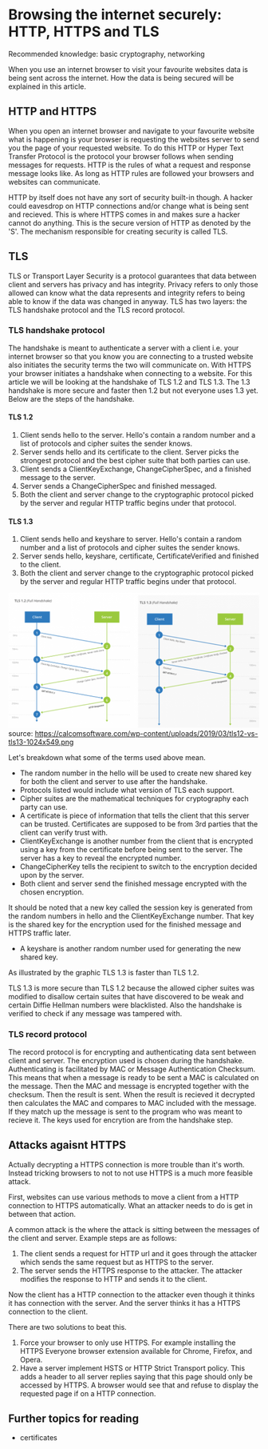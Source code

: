 # Browsing the internet securely: HTTP, HTTPS and TLS 

Recommended knowledge: basic cryptography, networking

When you use an internet browser to visit your favourite websites data is being sent across the internet. How the data is being secured will be explained in this article.

## HTTP and HTTPS
When you open an internet browser and navigate to your favourite website what is happening is your browser is requesting the websites server to send you the page of your requested website. To do this HTTP or Hyper Text Transfer Protocol is the protocol your browser follows when sending messages for requests. HTTP is the rules of what a request and response message looks like. As long as HTTP rules are followed your browsers and websites can communicate.

HTTP by itself does not have any sort of security built-in though. A hacker could eavesdrop on HTTP connections and/or change what is being sent and recieved. This is where HTTPS comes in and makes sure a hacker cannot do anything. This is the secure version of HTTP as denoted by the 'S'. The mechanism responsible for creating security is called TLS.

## TLS
TLS or Transport Layer Security is a protocol guarantees that data between client and servers has privacy and has integrity. Privacy refers to only those allowed can know what the data represents and integrity refers to being able to know if the data was changed in anyway. TLS has two layers: the TLS handshake protocol and the TLS record protocol.

### TLS handshake protocol
The handshake is meant to authenticate a server with a client i.e. your internet browser so that you know you are connecting to a trusted website also initiates the security terms the two will communicate on. With HTTPS your browser initiates a handshake when connecting to a website. For this article we will be looking at the handshake of TLS 1.2 and TLS 1.3. The 1.3 handshake is more secure and faster then 1.2 but not everyone uses 1.3 yet. Below are the steps of the handshake.

#### TLS 1.2
1. Client sends hello to the server. Hello's contain a random number and a list of protocols and cipher suites the sender knows.
2. Server sends hello and its certificate to the client. Server picks the strongest protocol and the best cipher suite that both parties can use.
3. Client sends a ClientKeyExchange, ChangeCipherSpec, and a finished message to the server. 
4. Server sends a ChangeCipherSpec and finished messaged. 
5. Both the client and server change to the cryptographic protocol picked by the server and regular HTTP traffic begins under that protocol.

#### TLS 1.3
1. Client sends hello and keyshare to server.  Hello's contain a random number and a list of protocols and cipher suites the sender knows.
2. Server sends hello, keyshare, certificate, CertificateVerified and finished to the client.
3. Both the client and server change to the cryptographic protocol picked by the server and regular HTTP traffic begins under that protocol.

![tls handshake](https://github.com/TheCountOfPeru/IT-Security-For-Dummies/blob/master/images/tls12vstls13.png)
source: https://calcomsoftware.com/wp-content/uploads/2019/03/tls12-vs-tls13-1024x549.png

Let's breakdown what some of the terms used above mean.
* The random number in the hello will be used to create new shared key for both the client and server to use after the handshake.
* Protocols listed would include what version of TLS each support.
* Cipher suites are the mathematical techniques for cryptography each party can use.
* A certificate is piece of information that tells the client that this server can be trusted. Certificates are supposed to be from 3rd parties that the client can verify trust with.
* ClientKeyExchange is another number from the client that is encrypted using a key from the certificate before being sent to the server. The server has a key to reveal the encrypted number. 
* ChangeCipherKey tells the recipient to switch to the encryption decided upon by the server.
* Both client and server send the finished message encrypted with the chosen encryption.
  
It should be noted that a new key called the session key is generated from the random numbers in hello and the ClientKeyExchange number. That key is the shared key for the encryption used for the finished message and HTTPS traffic later.

* A keyshare is another random number used for generating the new shared key.

As illustrated by the graphic TLS 1.3 is faster than TLS 1.2.

TLS 1.3 is more secure than TLS 1.2 because the allowed cipher suites was modified to disallow certain suites that have discovered to be weak and certain Diffie Hellman numbers were blacklisted. Also the handshake is verified to check if any message was tampered with.

### TLS record protocol
The record protocol is for encrypting and authenticating data sent between client and server. The encryption used is chosen during the handshake. Authenticating is facilitated by MAC or Message Authentication Checksum. This means that when a message is ready to be sent a MAC is calculated on the message. Then the MAC and message is encrypted together with the checksum. Then the result is sent. When the result is recieved it decrypted then calculates the MAC and compares to MAC included with the message. If they match up the message is sent to the program who was meant to recieve it. The keys used for encrytion are from the handshake step. 

## Attacks agaisnt HTTPS
Actually decrypting a HTTPS connection is more trouble than it's worth. Instead tricking browsers to not to not use HTTPS is a much more feasible attack.

First, websites can use various methods to move a client from a HTTP connection to HTTPS automatically. What an attacker needs to do is get in between that action.

A common attack is the where the attack is sitting between the messages of the client and server. Example steps are as follows:

1. The client sends a request for HTTP url and it goes through the attacker which sends the same request but as HTTPS to the server.
2. The server sends the HTTPS response to the attacker. The attacker modifies the response to HTTP and sends it to the client. 

Now the client has a HTTP connection to the attacker even though it thinks it has connection with the server. And the server thinks it has a HTTPS connection to the client.

There are two solutions to beat this.
1. Force your browser to only use HTTPS. For example installing the HTTPS Everyone browser extension available for Chrome, Firefox, and Opera.
2. Have a server implement HSTS or HTTP Strict Transport policy. This adds a header to all server replies saying that this page should only be accessed by HTTPS. A browser would see that and refuse to display the requested page if on a HTTP connection.

## Further topics for reading
* certificates 














